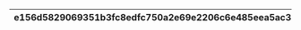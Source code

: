 |e156d5829069351b3fc8edfc750a2e69e2206c6e485eea5ac37705ff94d6a817|7cf0aa1ed7aa33abb943ed387e39b165ed64e8aeb35e3aae77964274bc9760f6|9d0d8da33af70f99b08c4c5d85b6d9a33383d807d2c46f6fba47fcef6994bf86|1f12e86144adb62066d1d6a80a7156b5cf72dc73668588367d5880811e797b4d|efba1637a114c0530059f60241616516847cada6fe642a78bed2010bd8db9739|ee2cc32781d8d1d8a1e5011417aea07db7c2eb14c26302ebf4a017b76111e62d|5f0d836692d2b5e9b3edcfb29a18fa50cb0bab60ee5684bae7beab264633b198|
| --- | --- | --- | --- | --- | --- | --- |